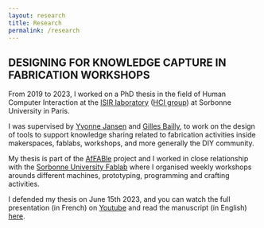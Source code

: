 ```yaml
---
layout: research
title: Research
permalink: /research
---
```

## DESIGNING FOR KNOWLEDGE CAPTURE IN FABRICATION WORKSHOPS
From 2019 to 2023, I worked on a PhD thesis in the field of Human Computer Interaction at the <a href="http://www.isir.upmc.fr/" target="_blank">ISIR laboratory</a> (<a href="https://hci.isir.upmc.fr/" target="_blank">HCI group</a>) at Sorbonne University in Paris.

I was supervised by <a href="http://yvonnejansen.me/" target="_blank">Yvonne Jansen</a> and <a href="https://hci.isir.upmc.fr/gilles-bailly/" target="_blank">Gilles Bailly</a>, to work on the design of tools to support knowledge sharing related to fabrication activities inside makerspaces, fablabs, workshops, and more generally the DIY community.

My thesis is part of the <a href="https://hci.isir.upmc.fr/affable/" target="_blank">AfFABle</a> project and I worked in close relationship with the <a href="https://fablab.sorbonne-universite.fr/" target="_blank">Sorbonne University Fablab</a> where I organised weekly workshops arounds different machines, prototyping, programming and crafting activities.

I defended my thesis on June 15th 2023, and you can watch the full presentation (in French) on <a href="https://youtu.be/-oRTwK04DwE" target="_blank">Youtube</a> and read the manuscript (in English) <a href="https://hal.sorbonne-universite.fr/tel-04148164" target="_blank">here</a>. 
